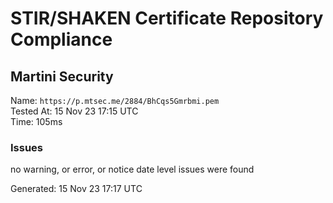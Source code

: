 # STIR/SHAKEN Certificate Repository Compliance

## Martini Security

Name: `https://p.mtsec.me/2884/BhCqs5Gmrbmi.pem`\
Tested At: 15 Nov 23 17:15 UTC\
Time: 105ms

### Issues

no warning, or error, or notice date level issues were found

Generated: 15 Nov 23 17:17 UTC